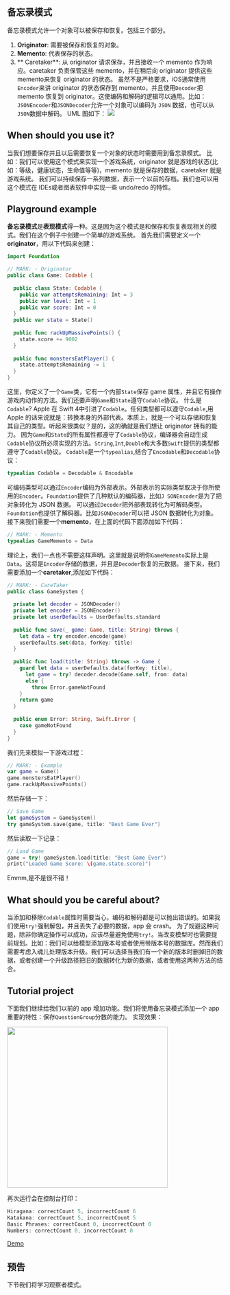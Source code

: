 ## 备忘录模式
备忘录模式允许一个对象可以被保存和恢复。包括三个部分。
1. **Originator**: 需要被保存和恢复的对象。
2. **Memento**: 代表保存的状态。
3. ** Caretaker**: 从 originator 请求保存，并且接收一个 memento 作为响应。caretaker 负责保管这些 memento，并在稍后向 originator 提供这些 memento来恢复 originator 的状态。
虽然不是严格要求，iOS通常使用`Encoder`来讲 originator 的状态保存到 memento，并且使用`Decoder`把 memento 恢复到 originator。这使编码和解码的逻辑可以通用。比如：`JSONEncoder`和`JSONDecoder`允许一个对象可以编码为 `JSON` 数据，也可以从`JSON`数据中解码。
UML 图如下：
![](http://ohg2bgicd.bkt.clouddn.com/1538272701.png)

## When should you use it?

当我们想要保存并且以后需要恢复一个对象的状态时需要用到备忘录模式。
比如：我们可以使用这个模式来实现一个游戏系统，originator 就是游戏的状态(比如：等级，健康状态，生命值等等)，memento 就是保存的数据，caretaker 就是游戏系统。
我们可以持续保存一系列数据，表示一个以前的存档。我们也可以用这个模式在 IDEs或者图表软件中实现一些 undo/redo 的特性。

## Playground example

**备忘录模式**是**表现模式**得一种。这是因为这个模式是和保存和恢复表现相关的模式。我们在这个例子中创建一个简单的游戏系统。
首先我们需要定义一个 **originator**，用以下代码来创建：
```swift
import Foundation

// MARK: - Originator
public class Game: Codable {
  
  public class State: Codable {
    public var attemptsRemaining: Int = 3
    public var level: Int = 1
    public var score: Int = 0
  }
  public var state = State()
  
  public func rackUpMassivePoints() {
    state.score += 9002
  }
  
  public func monstersEatPlayer() {
    state.attemptsRemaining -= 1
  }
}
```
这里，你定义了一个`Game`类，它有一个内部`State`保存 game 属性，并且它有操作游戏内动作的方法。我们还要声明`Game`和`State`遵守`Codable`协议。
什么是`Codable`? Apple 在 Swift 4中引进了`Codable`。任何类型都可以遵守`Codable`,用 Apple 的话来说就是：转换本身的外部代表。本质上，就是一个可以存储和恢复其自己的类型。听起来很类似？是的，这的确就是我们想让 originator 拥有的能力。
因为`Game`和`State`的所有属性都遵守了`Codable`协议，编译器会自动生成`Codable`协议所必须实现的方法。`String`,`Int`,`Double`和大多数`Swift`提供的类型都遵守了`Codable`协议。
`Codable`是一个`typealias`,结合了`Encodable`和`Decodable`协议：
```swift
typealias Codable = Decodable & Encodable
```
可编码类型可以通过`Encoder`编码为外部表示。外部表示的实际类型取决于你所使用的`Encoder`。`Foundation`提供了几种默认的编码器，比如`J SONEncoder`是为了把对象转化为 JSON 数据。
可以通过`Decoder`把外部表现转化为可解码类型。`Foundation`也提供了解码器。比如`JSONDecoder`可以把 JSON 数据转化为对象。
接下来我们需要一个**memento**，在上面的代码下面添加如下代码：
```swift
// MARK: - Memento
typealias GameMemento = Data
```
理论上，我们一点也不需要这样声明。这里就是说明你`GameMemento`实际上是`Data`。这将是`Encoder`存储的数据，并且是`Decoder`恢复的元数据。
接下来，我们需要添加一个**caretaker**,添加如下代码：
```swift
// MARK: - CareTaker
public class GameSystem {
  
  private let decoder = JSONDecoder()
  private let encoder = JSONEncoder()
  private let userDefaults = UserDefaults.standard
  
  public func save(_ game: Game, title: String) throws {
    let data = try encoder.encode(game)
    userDefaults.set(data, forKey: title)
  }
  
  public func load(title: String) throws -> Game {
    guard let data = userDefaults.data(forKey: title),
      let game = try? decoder.decode(Game.self, from: data)
      else {
        throw Error.gameNotFound
    }
    return game
  }
  
  public enum Error: String, Swift.Error {
    case gameNotFound
  }
}
```
我们先来模拟一下游戏过程：
```swift
// MARK: - Example
var game = Game()
game.monstersEatPlayer()
game.rackUpMassivePoints()
```
然后存储一下：
```swift
// Save Game
let gameSystem = GameSystem()
try gameSystem.save(game, title: "Best Game Ever")
```
然后读取一下记录：
```swift
// Load Game
game = try! gameSystem.load(title: "Best Game Ever")
print("Loaded Game Score: \(game.state.score)")
```
Emmm,是不是很不错！

## What should you be careful about?

当添加和移除`Codable`属性时需要当心，编码和解码都是可以抛出错误的。如果我们使用`try!`强制解包，并且丢失了必要的数据，app 会 crash。
为了规避这种问题，除非你确定操作可以成功，应该尽量避免使用`try!`。当改变模型时也需要提前规划。比如：我们可以给模型添加版本号或者使用带版本号的数据库。然而我们需要考虑入魂儿处理版本升级。我们可以选择当我们有一个新的版本时删掉旧的数据，或者创建一个升级路径把旧的数据转化为新的数据，或者使用这两种方法的结合。

## Tutorial project

下面我们继续给我们以前的 app 增加功能。我们将使用备忘录模式添加一个 app 重要的特性：保存`QuestionGroup`分数的能力。
实现效果：

<img src="http://ohg2bgicd.bkt.clouddn.com/2018-10-03%2010.57.41.gif" width="375px" />

再次运行会在控制台打印：
```swift
Hiragana: correctCount 5, incorrectCount 6
Katakana: correctCount 5, incorrectCount 5
Basic Phrases: correctCount 0, incorrectCount 0
Numbers: correctCount 0, incorrectCount 0
```
[Demo](https://github.com/zhangdongpo/LearnDesignPattern/edit/Memento)

## 预告
下节我们将学习观察者模式。
